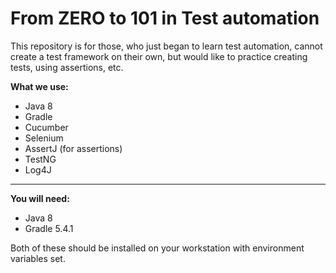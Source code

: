 **From ZERO to 101 in Test automation**
====================
This repository is for those, who just began to learn test automation, cannot create a test framework on their own, but would like to practice creating tests, using assertions, etc.
  
**What we use:**
- Java 8
- Gradle
- Cucumber
- Selenium
- AssertJ (for assertions)
- TestNG
- Log4J
--------------------------------------

**You will need:**
- Java 8
- Gradle 5.4.1

Both of these should be installed on your workstation with environment variables set. 
